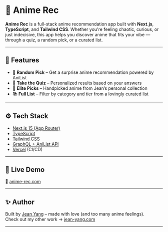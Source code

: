 # 🎌 Anime Rec

**Anime Rec** is a full-stack anime recommendation app built with **Next.js**, **TypeScript**, and **Tailwind CSS**. Whether you're feeling chaotic, curious, or just indecisive, this app helps you discover anime that fits your vibe — through a quiz, a random pick, or a curated list.

---

## 🌟 Features

- 🎲 **Random Pick** – Get a surprise anime recommendation powered by AniList
- 🧠 **Take the Quiz** – Personalized results based on your answers
- 💎 **Elite Picks** – Handpicked anime from Jean’s personal collection
- 📚 **Full List** – Filter by category and tier from a lovingly curated list

---

## ⚙️ Tech Stack

- [Next.js 15 (App Router)](https://nextjs.org/)
- [TypeScript](https://www.typescriptlang.org/)
- [Tailwind CSS](https://tailwindcss.com/)
- [GraphQL + AniList API](https://anilist.gitbook.io/)
- [Vercel](https://vercel.com/) (CI/CD)

---

## 🚀 Live Demo

🔗 [anime-rec.com](https://anime-rec.com)

---

## ✨ Author

Built by [Jean Yang](https://jean-yang.com/) – made with love (and too many anime feelings).  
Check out my other work → [jean-yang.com](https://jean-yang.com/)

---
